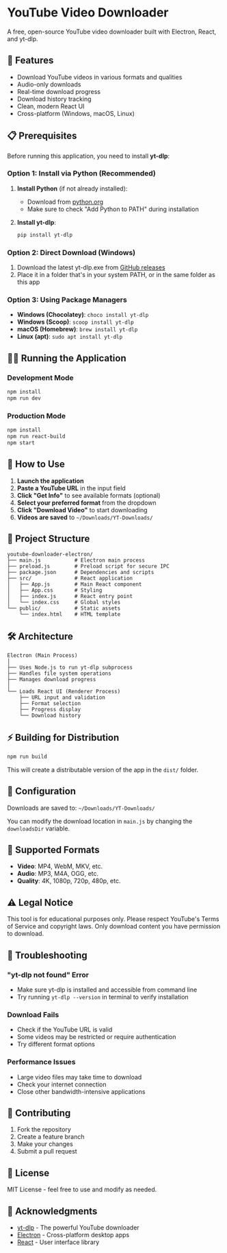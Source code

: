 # YouTube Video Downloader

A free, open-source YouTube video downloader built with Electron, React, and yt-dlp.

## 🚀 Features

- Download YouTube videos in various formats and qualities
- Audio-only downloads
- Real-time download progress
- Download history tracking
- Clean, modern React UI
- Cross-platform (Windows, macOS, Linux)

## 📋 Prerequisites

Before running this application, you need to install **yt-dlp**:

### Option 1: Install via Python (Recommended)
1. **Install Python** (if not already installed):
   - Download from [python.org](https://www.python.org/downloads/)
   - Make sure to check "Add Python to PATH" during installation

2. **Install yt-dlp**:
   ```bash
   pip install yt-dlp
   ```

### Option 2: Direct Download (Windows)
1. Download the latest yt-dlp.exe from [GitHub releases](https://github.com/yt-dlp/yt-dlp/releases)
2. Place it in a folder that's in your system PATH, or in the same folder as this app

### Option 3: Using Package Managers
- **Windows (Chocolatey)**: `choco install yt-dlp`
- **Windows (Scoop)**: `scoop install yt-dlp`
- **macOS (Homebrew)**: `brew install yt-dlp`
- **Linux (apt)**: `sudo apt install yt-dlp`

## 🏃‍♂️ Running the Application

### Development Mode
```bash
npm install
npm run dev
```

### Production Mode
```bash
npm install
npm run react-build
npm start
```

## 🎯 How to Use

1. **Launch the application**
2. **Paste a YouTube URL** in the input field
3. **Click "Get Info"** to see available formats (optional)
4. **Select your preferred format** from the dropdown
5. **Click "Download Video"** to start downloading
6. **Videos are saved** to `~/Downloads/YT-Downloads/`

## 📁 Project Structure

```
youtube-downloader-electron/
├── main.js           # Electron main process
├── preload.js        # Preload script for secure IPC
├── package.json      # Dependencies and scripts
├── src/              # React application
│   ├── App.js        # Main React component
│   ├── App.css       # Styling
│   ├── index.js      # React entry point
│   └── index.css     # Global styles
└── public/           # Static assets
    └── index.html    # HTML template
```

## 🛠️ Architecture

```
Electron (Main Process)
│
├── Uses Node.js to run yt-dlp subprocess
├── Handles file system operations
├── Manages download progress
│
└── Loads React UI (Renderer Process)
    ├── URL input and validation
    ├── Format selection
    ├── Progress display
    └── Download history
```

## ⚡ Building for Distribution

```bash
npm run build
```

This will create a distributable version of the app in the `dist/` folder.

## 🔧 Configuration

Downloads are saved to: `~/Downloads/YT-Downloads/`

You can modify the download location in `main.js` by changing the `downloadsDir` variable.

## 📝 Supported Formats

- **Video**: MP4, WebM, MKV, etc.
- **Audio**: MP3, M4A, OGG, etc.
- **Quality**: 4K, 1080p, 720p, 480p, etc.

## ⚠️ Legal Notice

This tool is for educational purposes only. Please respect YouTube's Terms of Service and copyright laws. Only download content you have permission to download.

## 🐛 Troubleshooting

### "yt-dlp not found" Error
- Make sure yt-dlp is installed and accessible from command line
- Try running `yt-dlp --version` in terminal to verify installation

### Download Fails
- Check if the YouTube URL is valid
- Some videos may be restricted or require authentication
- Try different format options

### Performance Issues
- Large video files may take time to download
- Check your internet connection
- Close other bandwidth-intensive applications

## 🤝 Contributing

1. Fork the repository
2. Create a feature branch
3. Make your changes
4. Submit a pull request

## 📄 License

MIT License - feel free to use and modify as needed.

## 🙏 Acknowledgments

- [yt-dlp](https://github.com/yt-dlp/yt-dlp) - The powerful YouTube downloader
- [Electron](https://www.electronjs.org/) - Cross-platform desktop apps
- [React](https://reactjs.org/) - User interface library
